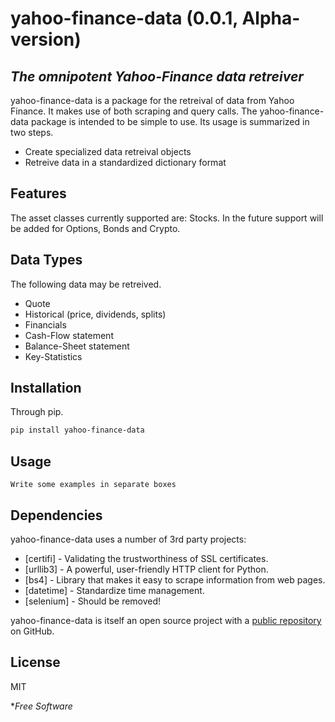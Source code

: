 # yahoo-finance-data  (0.0.1, Alpha-version)
## _The omnipotent Yahoo-Finance data retreiver_
yahoo-finance-data is a package for the retreival of data from Yahoo Finance. It makes use of both scraping and query calls. The yahoo-finance-data package is intended to be simple to use. Its usage is summarized in two steps.
- Create specialized data retreival objects
- Retreive data in a standardized dictionary format

## Features
The asset classes currently supported are: Stocks.
In the future support will be added for Options, Bonds and Crypto.

## Data Types
The following data may be retreived.
- Quote
- Historical (price, dividends, splits)
- Financials 
- Cash-Flow statement
- Balance-Sheet statement
- Key-Statistics

## Installation
Through pip.
```sh
pip install yahoo-finance-data 
```

## Usage
```
Write some examples in separate boxes
```

## Dependencies

yahoo-finance-data uses a number of 3rd party projects:
- [certifi] - Validating the trustworthiness of SSL certificates.
- [urllib3] - A powerful, user-friendly HTTP client for Python.
- [bs4] - Library that makes it easy to scrape information from web pages.
- [datetime] - Standardize time management.
- [selenium] - Should be removed!

yahoo-finance-data is itself an open source project with a [public repository][yfd] on GitHub.


## License

MIT

**Free Software*

[//]: # (These are reference links used in the body of this note and get stripped out when the markdown processor does its job. There is no need to format nicely because it shouldn't be seen. Thanks SO - http://stackoverflow.com/questions/4823468/store-comments-in-markdown-syntax)

   [yfd]: <https://github.com/BoGs567/Financial_Data_Base>
   [git-repo-url]: <https://github.com/joemccann/dillinger.git>
   [john gruber]: <http://daringfireball.net>
   [df1]: <http://daringfireball.net/projects/markdown/>
   [markdown-it]: <https://github.com/markdown-it/markdown-it>
   [Ace Editor]: <http://ace.ajax.org>
   [node.js]: <http://nodejs.org>
   [Twitter Bootstrap]: <http://twitter.github.com/bootstrap/>
   [jQuery]: <http://jquery.com>
   [@tjholowaychuk]: <http://twitter.com/tjholowaychuk>
   [express]: <http://expressjs.com>
   [AngularJS]: <http://angularjs.org>
   [Gulp]: <http://gulpjs.com>

   [PlDb]: <https://github.com/joemccann/dillinger/tree/master/plugins/dropbox/README.md>
   [PlGh]: <https://github.com/joemccann/dillinger/tree/master/plugins/github/README.md>
   [PlGd]: <https://github.com/joemccann/dillinger/tree/master/plugins/googledrive/README.md>
   [PlOd]: <https://github.com/joemccann/dillinger/tree/master/plugins/onedrive/README.md>
   [PlMe]: <https://github.com/joemccann/dillinger/tree/master/plugins/medium/README.md>
   [PlGa]: <https://github.com/RahulHP/dillinger/blob/master/plugins/googleanalytics/README.md>
